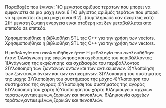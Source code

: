 Παραδοχές που έγιναν:
1)Ο μεγιστος αριθμος τερατων που μπορει να εμφανιστει σε μια μαχη ειναι 6
1)Ο μέγιστος αριθμός τεράτων που μπορεί να εμφανιστει σε μια μαχη ειναι 6
2)...(συμπληρωσε εαν σκεφτεις κατι)
2)Η μεγιστη ζωτικη ενεργεια ειναι σταθερη και δεν μεταβαλλεται απο επιπεδο σε επιπεδο. 


Χρησιμοποιήθηκε η βιβλιοθήκη STL της C++ για την χρήση των vectors.
Χρησιμοποιήθηκε η βιβλιοθήκη STL της C++ για την χρήση των vectors.


Η μεθολογία που ακολουθήθηκε ήταν:
Η μεθολογία που ακολουθήθηκε ήταν:
1)Ανάγνωση της εκφώνησης και σχεδιασμός του περιβάλλοντος
1)Ανάγνωση της εκφώνησης και σχεδιασμός του περιβάλλοντος
2)Υλοποιηση των ζωντανων οντων και των αντικειμενων.
2)Υλοποίηση των ζωντανών όντων και των αντικειμένων.
3)Υλοποιηση του συστηματος της μαχης
3)Υλοποίηση του συστήματος της μάχης
4)Υλοποιηση του συστηματος της αγορας
4)Υλοποίηση του συστήματος της αγοράς
5)Υλοποιηση του χαρτη 
5)Υλοποίηση του χάρτη 
6)Δημιουγεια αρχειων τερατων,αντικειμενων,ξορκιων και πανοπλιων.
6)Δημιουγία αρχείων τεράτων,αντικειμένων,ξορκιών και πανοπλιών.

